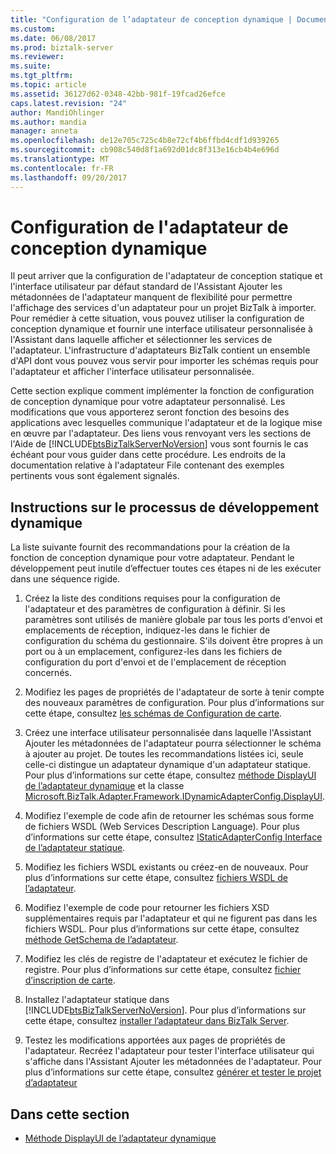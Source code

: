 ```yaml
---
title: "Configuration de l’adaptateur de conception dynamique | Documents Microsoft"
ms.custom: 
ms.date: 06/08/2017
ms.prod: biztalk-server
ms.reviewer: 
ms.suite: 
ms.tgt_pltfrm: 
ms.topic: article
ms.assetid: 36127d62-0348-42bb-981f-19fcad26efce
caps.latest.revision: "24"
author: MandiOhlinger
ms.author: mandia
manager: anneta
ms.openlocfilehash: de12e705c725c4b8e72cf4b6ffbd4cdf1d939265
ms.sourcegitcommit: cb908c540d8f1a692d01dc8f313e16cb4b4e696d
ms.translationtype: MT
ms.contentlocale: fr-FR
ms.lasthandoff: 09/20/2017
---
```

# <a name="dynamic-design-time-adapter-configuration"></a>Configuration de l'adaptateur de conception dynamique
Il peut arriver que la configuration de l'adaptateur de conception statique et l'interface utilisateur par défaut standard de l'Assistant Ajouter les métadonnées de l'adaptateur manquent de flexibilité pour permettre l'affichage des services d'un adaptateur pour un projet BizTalk à importer. Pour remédier à cette situation, vous pouvez utiliser la configuration de conception dynamique et fournir une interface utilisateur personnalisée à l'Assistant dans laquelle afficher et sélectionner les services de l'adaptateur. L'infrastructure d'adaptateurs BizTalk contient un ensemble d'API dont vous pouvez vous servir pour importer les schémas requis pour l'adaptateur et afficher l'interface utilisateur personnalisée.  
  
 Cette section explique comment implémenter la fonction de configuration de conception dynamique pour votre adaptateur personnalisé. Les modifications que vous apporterez seront fonction des besoins des applications avec lesquelles communique l'adaptateur et de la logique mise en œuvre par l'adaptateur. Des liens vous renvoyant vers les sections de l'Aide de [!INCLUDE[btsBizTalkServerNoVersion](../includes/btsbiztalkservernoversion-md.md)] vous sont fournis le cas échéant pour vous guider dans cette procédure. Les endroits de la documentation relative à l'adaptateur File contenant des exemples pertinents vous sont également signalés.  
  
## <a name="guidelines-for-the-dynamic-development-process"></a>Instructions sur le processus de développement dynamique  
 La liste suivante fournit des recommandations pour la création de la fonction de conception dynamique pour votre adaptateur. Pendant le développement peut inutile d’effectuer toutes ces étapes ni de les exécuter dans une séquence rigide.  
  
1.  Créez la liste des conditions requises pour la configuration de l'adaptateur et des paramètres de configuration à définir. Si les paramètres sont utilisés de manière globale par tous les ports d'envoi et emplacements de réception, indiquez-les dans le fichier de configuration du schéma du gestionnaire. S'ils doivent être propres à un port ou à un emplacement, configurez-les dans les fichiers de configuration du port d'envoi et de l'emplacement de réception concernés.  
  
2.  Modifiez les pages de propriétés de l'adaptateur de sorte à tenir compte des nouveaux paramètres de configuration. Pour plus d’informations sur cette étape, consultez [les schémas de Configuration de carte](../core/adapter-configuration-schemas.md).  
  
3.  Créez une interface utilisateur personnalisée dans laquelle l'Assistant Ajouter les métadonnées de l'adaptateur pourra sélectionner le schéma à ajouter au projet. De toutes les recommandations listées ici, seule celle-ci distingue un adaptateur dynamique d'un adaptateur statique. Pour plus d’informations sur cette étape, consultez [méthode DisplayUI de l’adaptateur dynamique](../core/dynamic-adapter-displayui-method.md) et la classe [Microsoft.BizTalk.Adapter.Framework.IDynamicAdapterConfig.DisplayUI](http://msdn.microsoft.com/library/microsoft.biztalk.adapter.framework.idynamicadapterconfig.displayui.aspx).  
  
4.  Modifiez l'exemple de code afin de retourner les schémas sous forme de fichiers WSDL (Web Services Description Language). Pour plus d’informations sur cette étape, consultez [IStaticAdapterConfig Interface de l’adaptateur statique](../core/static-adapter-istaticadapterconfig-interface.md).  
  
5.  Modifiez les fichiers WSDL existants ou créez-en de nouveaux. Pour plus d’informations sur cette étape, consultez [fichiers WSDL de l’adaptateur](../core/adapter-wsdl-files.md).  
  
6.  Modifiez l'exemple de code pour retourner les fichiers XSD supplémentaires requis par l'adaptateur et qui ne figurent pas dans les fichiers WSDL. Pour plus d’informations sur cette étape, consultez [méthode GetSchema de l’adaptateur](../core/adapter-getschema-method.md).  
  
7.  Modifiez les clés de registre de l'adaptateur et exécutez le fichier de registre. Pour plus d’informations sur cette étape, consultez [fichier d’inscription de carte](../core/adapter-registration-file.md).  
  
8.  Installez l'adaptateur statique dans [!INCLUDE[btsBizTalkServerNoVersion](../includes/btsbiztalkservernoversion-md.md)]. Pour plus d’informations sur cette étape, consultez [installer l’adaptateur dans BizTalk Server](../core/install-the-adapter-into-biztalk-server.md).  
  
9. Testez les modifications apportées aux pages de propriétés de l'adaptateur. Recréez l'adaptateur pour tester l'interface utilisateur qui s'affiche dans l'Assistant Ajouter les métadonnées de l'adaptateur. Pour plus d’informations sur cette étape, consultez [générer et tester le projet d’adaptateur](../core/build-and-test-the-adapter-project.md)  
  
## <a name="in-this-section"></a>Dans cette section  
  
-   [Méthode DisplayUI de l’adaptateur dynamique](../core/dynamic-adapter-displayui-method.md)